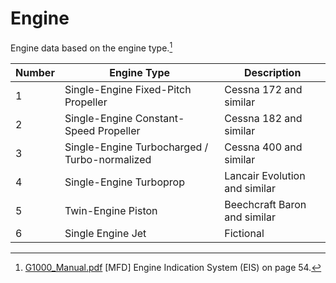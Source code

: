 # Engine

Engine data based on the engine type.[^1]

| Number | Engine Type                                 | Description                                |
|--------|---------------------------------------------|--------------------------------------------|
| 1      | Single-Engine Fixed-Pitch Propeller         | Cessna 172 and similar                     |
| 2      | Single-Engine Constant-Speed Propeller       | Cessna 182 and similar                     |
| 3      | Single-Engine Turbocharged / Turbo-normalized | Cessna 400 and similar                     |
| 4      | Single-Engine Turboprop                      | Lancair Evolution and similar              |
| 5      | Twin-Engine Piston                           | Beechcraft Baron and similar               |
| 6      | Single Engine Jet                            | Fictional                                  |



[^1]: [G1000_Manual.pdf](https://x-plane.com/manuals/G1000_Manual.pdf) [MFD] Engine Indication System (EIS) on page 54.